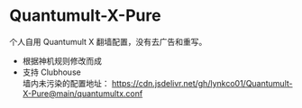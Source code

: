 # Quantumult-X-Pure
个人自用 Quantumult X 翻墙配置，没有去广告和重写。
- 根据神机规则修改而成
- 支持 Clubhouse  
墙内未污染的配置地址：
https://cdn.jsdelivr.net/gh/lynkco01/Quantumult-X-Pure@main/quantumultx.conf
